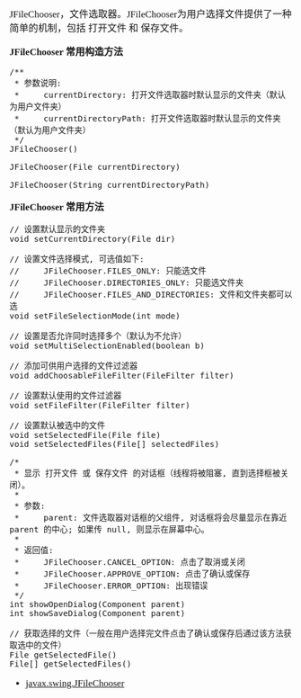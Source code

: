 <span  style="font-family: Simsun,serif; font-size: 17px; ">

JFileChooser，文件选取器。JFileChooser为用户选择文件提供了一种简单的机制，包括 打开文件 和 保存文件。

**JFileChooser 常用构造方法**
~~~
/**
 * 参数说明:
 *     currentDirectory: 打开文件选取器时默认显示的文件夹（默认为用户文件夹）
 *     currentDirectoryPath: 打开文件选取器时默认显示的文件夹（默认为用户文件夹）
 */
JFileChooser()

JFileChooser(File currentDirectory)

JFileChooser(String currentDirectoryPath)

~~~

**JFileChooser 常用方法**

~~~
// 设置默认显示的文件夹
void setCurrentDirectory(File dir)

// 设置文件选择模式, 可选值如下:
//     JFileChooser.FILES_ONLY: 只能选文件
//     JFileChooser.DIRECTORIES_ONLY: 只能选文件夹
//     JFileChooser.FILES_AND_DIRECTORIES: 文件和文件夹都可以选
void setFileSelectionMode(int mode)

// 设置是否允许同时选择多个（默认为不允许）
void setMultiSelectionEnabled(boolean b)

// 添加可供用户选择的文件过滤器
void addChoosableFileFilter(FileFilter filter)

// 设置默认使用的文件过滤器
void setFileFilter(FileFilter filter)

// 设置默认被选中的文件
void setSelectedFile(File file)
void setSelectedFiles(File[] selectedFiles)

/*
 * 显示 打开文件 或 保存文件 的对话框（线程将被阻塞, 直到选择框被关闭）。
 *
 * 参数: 
 *     parent: 文件选取器对话框的父组件, 对话框将会尽量显示在靠近 parent 的中心; 如果传 null, 则显示在屏幕中心。
 * 
 * 返回值:
 *     JFileChooser.CANCEL_OPTION: 点击了取消或关闭
 *     JFileChooser.APPROVE_OPTION: 点击了确认或保存
 *     JFileChooser.ERROR_OPTION: 出现错误
 */
int showOpenDialog(Component parent)
int showSaveDialog(Component parent)

// 获取选择的文件（一般在用户选择完文件点击了确认或保存后通过该方法获取选中的文件）
File getSelectedFile()
File[] getSelectedFiles()

~~~



- [javax.swing.JFileChooser](https://docs.oracle.com/javase/8/docs/api/javax/swing/JFileChooser.html)

</span>